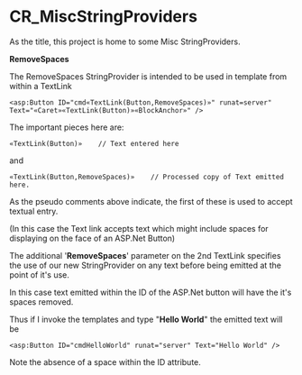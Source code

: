 CR_MiscStringProviders
======================

As the title, this project is home to some Misc StringProviders. 

**RemoveSpaces**

The RemoveSpaces StringProvider is intended to be used in template from within a TextLink  

	<asp:Button ID="cmd«TextLink(Button,RemoveSpaces)»" runat=server" Text="«Caret»«TextLink(Button)»«BlockAnchor»" />

The important pieces here are:

	«TextLink(Button)»    // Text entered here

and 

	«TextLink(Button,RemoveSpaces)»    // Processed copy of Text emitted here.

As the pseudo comments above indicate, the first of these is used to accept textual entry. 

(In this case the Text link accepts text which might include spaces for displaying on the face of an ASP.Net Button)

The additional '**RemoveSpaces**' parameter on the 2nd TextLink specifies the use of our new StringProvider on any text before being emitted at the point of it's use.

In this case text emitted within the ID of the ASP.Net button will have the it's spaces removed.

Thus if I invoke the templates and type "**Hello World**" the emitted text will be 

	<asp:Button ID="cmdHelloWorld" runat="server" Text="Hello World" />

Note the absence of a space within the ID attribute.

